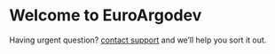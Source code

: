 # Welcome to EuroArgodev

Having urgent question? [contact support](mailto:euroargo@ifremer.fr?subject=euroargodev) and we’ll help you sort it out.

